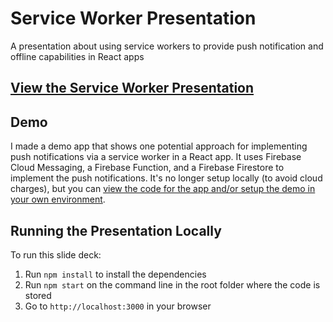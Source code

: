 # Service Worker Presentation

A presentation about using service workers to provide push notification and offline capabilities in React apps

## [View the Service Worker Presentation](https://rdeprey.github.io/Service-Workers-Presentation/)

## Demo

I made a demo app that shows one potential approach for implementing push notifications via a service worker in a React app. It uses Firebase Cloud Messaging, a Firebase Function, and a Firebase Firestore to implement the push notifications. It's no longer setup locally (to avoid cloud charges), but you can [view the code for the app and/or setup the demo in your own environment](https://github.com/rdeprey/service-worker-demo).

## Running the Presentation Locally

To run this slide deck:

1. Run `npm install` to install the dependencies
2. Run `npm start` on the command line in the root folder where the code is stored
3. Go to `http://localhost:3000` in your browser
